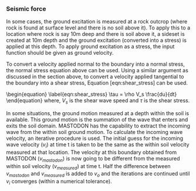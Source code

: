 ### Seismic force

In some cases, the ground excitation is measured at a rock outcrop (where rock is found at surface
level and there is no soil above it). To apply this to a location where rock is say $10$m deep and
there is soil above it, a sideset is created at $10$m depth and the ground excitation (converted into
a stress) is applied at this depth. To apply ground excitation as a stress, the input function should
be given as ground velocity.

To convert a velocity applied normal to the boundary into a normal stress, the normal stress equation above can be used. Using a similar argument as discussed in the section above, to
convert a velocity applied tangential to the boundary into a shear stress, Equation
[eqn:shear_stress] can be used.

\begin{equation}
\label{eqn:shear_stress}
\tau = \rho  V_s  \frac{du}{dt}
\end{equation}
where, $V_s$ is the shear wave speed and $\tau$ is the shear stress.

In some situations, the ground motion measured at a depth within the soil is available. This ground
motion is the summation of the wave that enters and exits the soil domain. MASTODON has the
capability to extract the incoming wave from the within soil ground motion. To calculate the incoming
wave velocity, an iterative procedure is used. The initial guess for the incoming wave velocity
($v_i$) at time t is taken to be the same as the within soil velocity measured at that location. The
velocity at this boundary obtained from MASTODON ($v_{mastodon}$) is now going to be different from
the measured within soil velocity ($v_{measured}$) at time t. Half the difference between
$v_{mastodon}$ and $v_{measured}$ is added to $v_o$ and the iterations are continued until $v_i$
converges (within a numerical tolerance).
